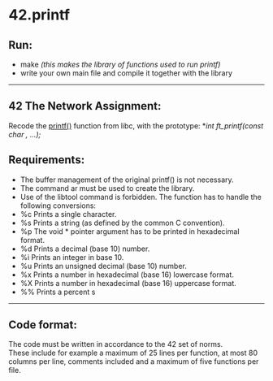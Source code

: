 # **42.printf**


Run:
----
- make *(this makes the library of functions used to run printf)*
- write your own main file and compile it together with the library

-------------------------------------------------------------------

42 The Network Assignment:
-----------
Recode the [printf()](https://www.tutorialspoint.com/c_standard_library/c_function_printf.htm) function from libc, with the prototype: **int ft_printf(const char *, ...);**

Requirements:
-------------
- The buffer management of the original printf() is not necessary.
- The command ar must be used to create the library.
- Use of the libtool command is forbidden.
The function has to handle the following conversions:
- %c Prints a single character.
- %s Prints a string (as defined by the common C convention).
- %p The void * pointer argument has to be printed in hexadecimal format.
- %d Prints a decimal (base 10) number.
- %i Prints an integer in base 10.
- %u Prints an unsigned decimal (base 10) number.
- %x Prints a number in hexadecimal (base 16) lowercase format.
- %X Prints a number in hexadecimal (base 16) uppercase format.
- %% Prints a percent s

-------------------------------------------------------------------

Code format: 
------------
The code must be written in accordance to the 42 set of norms.  
These include for example a maximum of 25 lines per function, at most 80 columns per line, comments included and a maximum of five functions per file. 
